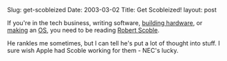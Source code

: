 Slug: get-scobleized
Date: 2003-03-02
Title: Get Scobleized!
layout: post

If you&#39;re in the tech business, writing software, <a href="http://www.apple.com">building hardware</a>, or <a href="http://www.apple.com/macosx">making</a> an <a href="http://www.microsoft.com/windows/default.mspx">OS</a>, you need to be reading <a href="http://radio.weblogs.com/0001011/">Robert Scoble</a>.


He rankles me sometimes, but I can tell he&#39;s put a lot of thought into stuff. I sure wish Apple had Scoble working for them - NEC&#39;s lucky.
